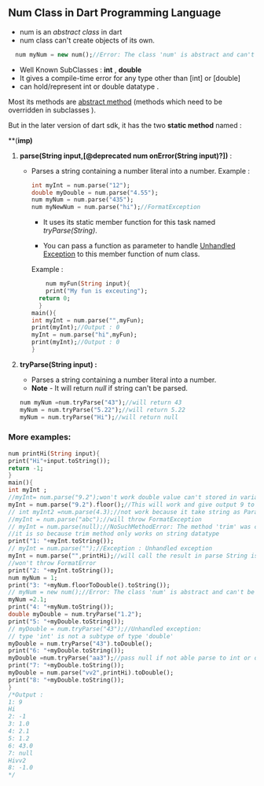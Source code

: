 ## Num Class in Dart Programming Language
  
  - num is an _abstract class_ in dart
  - num class can't create objects of its own.
  
  ```dart
    num myNum = new num();//Error: The class 'num' is abstract and can't be instantiated
  ```
  - Well Known SubClasses : 
   **int** , **double**
  - It gives a compile-time error for any type other than [int] or [double]   
  - can hold/represent int or double datatype . 
   
Most its methods are <ins>abstract method</ins> (methods which need to be overridden in subclasses ).

But in the later version of dart sdk, it has the two **static method** named :
    
   **(**imp)**
   1. __parse(String input,[@deprecated num onError(String input)?])__  : 
   
      - Parses a string containing a number literal into a number.
        Example :
        ```dart
        int myInt = num.parse("12");
        double myDouble = num.parse("4.55");
        num myNum = num.parse("435");
        num myNewNum = num.parse("hi");//FormatException
        ```
   
        - It uses its static member function for this task named _tryParse(String)_.
   
        - You can pass a function as parameter to handle <ins>Unhandled Exception</ins> to this member function of num class.
   
        Example :
   
        ```dart
            num myFun(String input){
            print("My fun is exceuting");
          return 0;
          }
        main(){
        int myInt = num.parse("",myFun);
        print(myInt);//Output : 0 
        myInt = num.parse("hi",myFun);
        print(myInt);//Output : 0
        }
        ```
   2. **tryParse(String input) :**
   
        - Parses a string containing a number literal into a number.
        - **Note** - It will return _null_ if string can't be parsed.
        ```dart
        num myNum =num.tryParse("43");//will return 43
        myNum = num.tryParse("5.22");//will return 5.22
        myNum = num.tryParse("Hi");//will return null
        ```
   ### More examples:
   ```dart
num printHi(String input){
  print("Hi"+input.toString());
  return -1;
}
main(){
  int myInt ;
  //myInt= num.parse("9.2");won't work double value can't stored in variable of datatype int
  myInt = num.parse("9.2").floor();//This will work and give output 9 to myInt
  // int myInt2 =num.parse(4.3);//not work because it take string as Parameter
  //myInt = num.parse("abc");//will throw FormatException
  // myInt = num.parse(null);//NoSuchMethodError: The method 'trim' was called on null.
  //it is so because trim method only works on string datatype
  print("1: "+myInt.toString());
  // myInt = num.parse("");//Exception : Unhandled exception
  myInt = num.parse("",printHi);//will call the result in parse String is null and also
  //won't throw FormatError
  print("2: "+myInt.toString());
  num myNum = 1;
  print("3: "+myNum.floorToDouble().toString());
  // myNum = new num();//Error: The class 'num' is abstract and can't be instantiated
  myNum =2.1;
  print("4: "+myNum.toString());
  double myDouble = num.tryParse("1.2");
  print("5: "+myDouble.toString());
  // myDouble = num.tryParse("43");//Unhandled exception:
  // type 'int' is not a subtype of type 'double'
  myDouble = num.tryParse("43").toDouble();
  print("6: "+myDouble.toString());
  myDouble =num.tryParse("aa3");//pass null if not able parse to int or double
  print("7: "+myDouble.toString());
  myDouble = num.parse("vv2",printHi).toDouble();
  print("8: "+myDouble.toString());
}
/*Output :
1: 9
Hi
2: -1
3: 1.0
4: 2.1
5: 1.2
6: 43.0
7: null
Hivv2
8: -1.0
*/
```



    